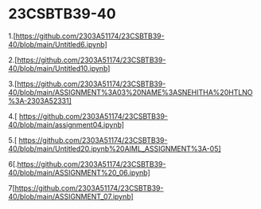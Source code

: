 # 23CSBTB39-40
1.[https://github.com/2303A51174/23CSBTB39-40/blob/main/Untitled6.ipynb]

2.[https://github.com/2303A51174/23CSBTB39-40/blob/main/Untitled10.ipynb]

3.[https://github.com/2303A51174/23CSBTB39-40/blob/main/ASSIGNMENT%3A03%20NAME%3ASNEHITHA%20HTLNO%3A-2303A52331]

4.[ https://github.com/2303A51174/23CSBTB39-40/blob/main/assignment04.ipynb]

5.[ https://github.com/2303A51174/23CSBTB39-40/blob/main/Untitled20.ipynb%20AIML_ASSIGNMENT%3A-05]

6[.https://github.com/2303A51174/23CSBTB39-40/blob/main/ASSIGNMENT%20_06.ipynb]

7[https://github.com/2303A51174/23CSBTB39-40/blob/main/ASSIGNMENT_07.ipynb]

